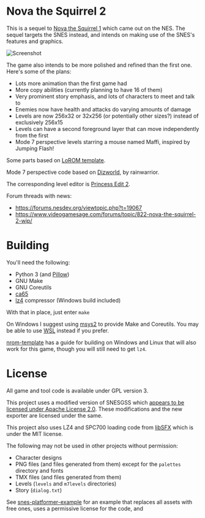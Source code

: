 Nova the Squirrel 2
===================

This is a sequel to [Nova the Squirrel 1](https://github.com/NovaSquirrel/NovaTheSquirrel) which came out on the NES. The sequel targets the SNES instead, and intends on making use of the SNES's features and graphics.

![Screenshot](https://novasquirrel.com/rsc/nova2_2.png)

The game also intends to be more polished and refined than the first one. Here's some of the plans:

* Lots more animation than the first game had
* More copy abilities (currently planning to have 16 of them)
* Very prominent story emphasis, and lots of characters to meet and talk to
* Enemies now have health and attacks do varying amounts of damage
* Levels are now 256x32 or 32x256 (or potentially other sizes?) instead of exclusively 256x15
* Levels can have a second foreground layer that can move independently from the first
* Mode 7 perspective levels starring a mouse named Maffi, inspired by Jumping Flash!

Some parts based on [LoROM template](https://github.com/pinobatch/lorom-template).

Mode 7 perspective code based on [Dizworld](https://github.com/bbbradsmith/SNES_stuff/tree/main/dizworld#readme), by rainwarrior.

The corresponding level editor is [Princess Edit 2](https://github.com/NovaSquirrel/PrincessEdit2).

Forum threads with news:
* https://forums.nesdev.org/viewtopic.php?t=19067
* https://www.videogamesage.com/forums/topic/822-nova-the-squirrel-2-wip/

Building
========

You'll need the following:

* Python 3 (and [Pillow](https://pillow.readthedocs.io/en/stable/))
* GNU Make
* GNU Coreutils
* [ca65](https://cc65.github.io/)
* [lz4](https://github.com/lz4/lz4/releases) compressor (Windows build included)

With that in place, just enter `make`

On Windows I suggest using [msys2](https://www.msys2.org/) to provide Make and Coreutils. You may be able to use [WSL](https://learn.microsoft.com/en-us/windows/wsl/install) instead if you prefer.

[nrom-template](https://github.com/pinobatch/nrom-template#setting-up-the-build-environment) has a guide for building on Windows and Linux that will also work for this game, though you will still need to get `lz4`.

License
=======

All game and tool code is available under GPL version 3.

This project uses a modified version of SNESGSS which [appears to be licensed under Apache License 2.0](https://code.google.com/archive/p/snesgss/). These modifications and the new exporter are licensed under the same.

This project also uses LZ4 and SPC700 loading code from [libSFX](https://github.com/Optiroc/libSFX) which is under the MIT license.

The following may not be used in other projects without permission:
* Character designs
* PNG files (and files generated from them) except for the `palettes` directory and fonts
* TMX files (and files generated from them)
* Levels (`levels` and `m7levels` directories)
* Story (`dialog.txt`)

See [snes-platformer-example](https://github.com/NovaSquirrel/snes-platformer-example) for an example that replaces all assets with free ones, uses a permissive license for the code, and 
